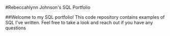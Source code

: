 #Rebeccahlynn Johnson's SQL Portfolio


##Welcome to my SQL portfolio! This code repository contains examples of SQL I've written. Feel free to take a look and reach out if you have any questions
